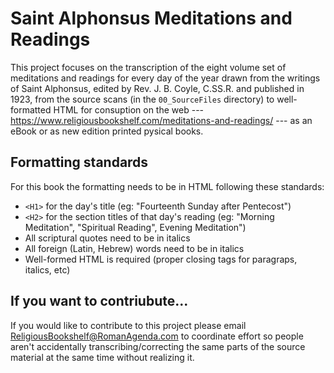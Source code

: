 # Saint Alphonsus Meditations and Readings

This project focuses on the transcription of the eight volume set of meditations and readings for every day of the year drawn from the writings of Saint Alphonsus, edited by Rev. J. B. Coyle, C.SS.R. and published in 1923, from the source scans (in the `00_SourceFiles` directory) to well-formatted HTML for consuption on the web --- https://www.religiousbookshelf.com/meditations-and-readings/ --- as an eBook or as new edition printed pysical books.

## Formatting standards

For this book the formatting needs to be in HTML following these standards:

  * `<H1>` for the day's title  (eg: "Fourteenth Sunday after Pentecost")
  * `<H2>` for the section titles of that day's reading (eg: "Morning Meditation", "Spiritual Reading", Evening Meditation")
  * All scriptural quotes need to be in italics
  * All foreign (Latin, Hebrew) words need to be in italics
  * Well-formed HTML is required (proper closing tags for paragraps, italics, etc)


## If you want to contriubute...

If you would like to contribute to this project please email ReligiousBookshelf@RomanAgenda.com to coordinate effort so people aren't accidentally transcribing/correcting the same parts of the source material at the same time without realizing it.
